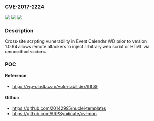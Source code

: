 ### [CVE-2017-2224](https://cve.mitre.org/cgi-bin/cvename.cgi?name=CVE-2017-2224)
![](https://img.shields.io/static/v1?label=Product&message=Event%20Calendar%20WD&color=blue)
![](https://img.shields.io/static/v1?label=Version&message=prior%20to%20version%201.0.94%20&color=brightgreen)
![](https://img.shields.io/static/v1?label=Vulnerability&message=Cross-site%20scripting&color=brightgreen)

### Description

Cross-site scripting vulnerability in Event Calendar WD prior to version 1.0.94 allows remote attackers to inject arbitrary web script or HTML via unspecified vectors.

### POC

#### Reference
- https://wpvulndb.com/vulnerabilities/8859

#### Github
- https://github.com/20142995/nuclei-templates
- https://github.com/ARPSyndicate/cvemon

